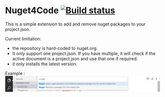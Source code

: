 # Nuget4Code [![Build status](https://travis-ci.org/fforjan/nuget4code.svg)](https://travis-ci.org/fforjan/nuget4code)

This is a simple extension to add and remove nuget packages to your project.json.

Current limitation:
- the repository is hard-coded to nuget.org.
- It only support one project.json. If you have multiple, it will check if the active document is a project.json and use that one if required.
- it only installs the latest version.

Example :
![nuget remove and install commands](./resources/commands.png)